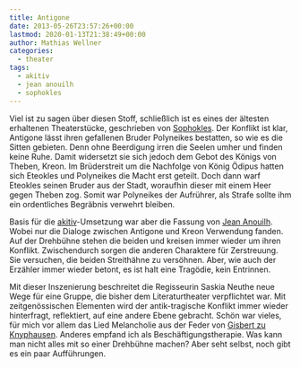 ```yaml
---
title: Antigone
date: 2013-05-26T23:57:26+00:00
lastmod: 2020-01-13T21:38:49+00:00
author: Mathias Wellner
categories:
  - theater
tags:
  - akitiv
  - jean anouilh
  - sophokles
---
```

Viel ist zu sagen über diesen Stoff, schließlich ist es eines der ältesten erhaltenen Theaterstücke, geschrieben von [Sophokles](http://de.wikipedia.org/wiki/Sophokles). Der Konflikt ist klar, Antigone lässt ihren gefallenen Bruder Polyneikes bestatten, so wie es die Sitten gebieten. Denn ohne Beerdigung irren die Seelen umher und finden keine Ruhe. Damit widersetzt sie sich jedoch dem Gebot des Königs von Theben, Kreon. Im Brüderstreit um die Nachfolge von König Ödipus hatten sich Eteokles und Polyneikes die Macht erst geteilt. Doch dann warf Eteokles seinen Bruder aus der Stadt, woraufhin dieser mit einem Heer gegen Theben zog. Somit war Polyneikes der Aufrührer, als Strafe sollte ihm ein ordentliches Begräbnis verwehrt bleiben. 
<!--more-->

Basis für die [akitiv](http://www.aki.ethz.ch/akitiv/)-Umsetzung war aber die Fassung von [Jean Anouilh](http://de.wikipedia.org/wiki/Jean_Anouilh). Wobei nur die Dialoge zwischen Antigone und Kreon Verwendung fanden. Auf der Drehbühne stehen die beiden und kreisen immer wieder um ihren Konflikt. Zwischendurch sorgen die anderen Charaktere für Zerstreuung. Sie versuchen, die beiden Streithähne zu versöhnen. Aber, wie auch der Erzähler immer wieder betont, es ist halt eine Tragödie, kein Entrinnen. 

Mit dieser Inszenierung beschreitet die Regisseurin Saskia Neuthe neue Wege für eine Gruppe, die bisher dem Literaturtheater verpflichtet war. Mit zeitgenössischen Elementen wird der antik-tragische Konflikt immer wieder hinterfragt, reflektiert, auf eine andere Ebene gebracht. Schön war vieles, für mich vor allem das Lied Melancholie aus der Feder von [Gisbert zu Knyphausen](http://www.gisbertzuknyphausen.de/). Anderes empfand ich als Beschäftigungstherapie. Was kann man nicht alles mit so einer Drehbühne machen? Aber seht selbst, noch gibt es ein paar Aufführungen.